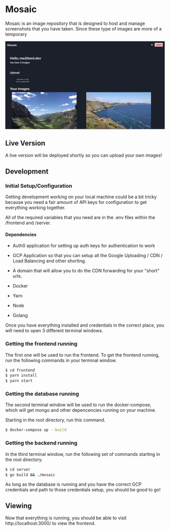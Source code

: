 # Mosaic

Mosaic is an image repository that is designed to host and manage screenshots that you have taken. Since these type of images are more of a temporary

![homepage screenshot](./docs/media/homepage.png)

## Live Version

A live version will be deployed shortly so you can upload your own images!

## Development

### Initial Setup/Configuration

Getting development working on your local machine could be a bit tricky because you need a fair amount of API keys for configuration to get everything working together.

All of the required variables that you need are in the .env files within the /frontend and /server.

#### Dependencies

-   Auth0 application for setting up auth keys for authentication to work

-   GCP Application so that you can setup all the Google Uploading / CDN / Load Balancing and other shorting.

-   A domain that will allow you to do the CDN forwarding for your "short" urls.

-   Docker

-   Yarn

-   Node

-   Golang

Once you have everything installed and credentials in the correct place, you will need to open 3 different terminal windows.

### Getting the frontend running

The first one will be used to run the frontend. To get the frontend running, run the following commands in your terminal window.

```sh
$ cd frontend
$ yarn install
$ yarn start
```

### Getting the database running

The second terminal window will be used to run the docker-compose, which will get mongo and other depencencies running on your machine.

Starting in the root directory, run this command.

```sh
$ docker-compose up --build
```

### Getting the backend running

In the third terminal window, run the following set of commands starting in the root directory.

```sh
$ cd server
$ go build && ./mosaic
```

As long as the database is running and you have the correct GCP credentials and path to those credentials setup, you should be good to go!

## Viewing

Now that everything is running, you should be able to visit http://localhost:3000/ to view the frontend.
